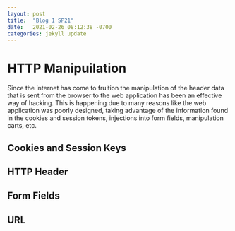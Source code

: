 ```yaml
---
layout: post
title:  "Blog 1 SP21"
date:   2021-02-26 08:12:38 -0700
categories: jekyll update
---
```


<h1>HTTP Manipuilation</h1>

<p>
    Since the internet has come to fruition the manipulation of the header data that is sent from the browser to the web application has been an effective way of hacking. This is happening due to many reasons like the web application was poorly designed, taking advantage of the information found in the cookies and session tokens, injections into form fields, manipulation carts, etc.
</p>

<h2>Cookies and Session Keys</h2>

<h2>HTTP Header</h2>
<h2>Form Fields</h2>
<h2>URL</h2>
